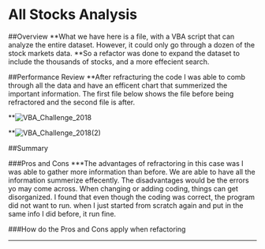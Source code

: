 # All Stocks Analysis

##Overview
**What we have here is a file, with a VBA script that can analyze the entire dataset. However, it could only go through a dozen of the stock markets data. 
**So a refactor was done to expand the dataset to include the thousands of stocks, and a more effecient search.

##Performance Review
**After refracturing the code I was able to comb through all the data and have an efficent chart that summerized the important information.
The first file below shows the file before being refractored and the second file is after.

**![VBA_Challenge_2018](https://user-images.githubusercontent.com/99384585/189028183-3f30c4ef-95f2-4f97-ba27-df1c15dbca2c.png)

**![VBA_Challenge_2018(2)](https://user-images.githubusercontent.com/99384585/189028021-b9911859-01e8-41ea-aee5-ef20272074a7.png)

##Summary

###Pros and Cons
***The advantages of refractoring in this case was I was able to gather more information than before. We are able to have all the information summerize effecently.
    The disadvantages would be the errors yo may come across. When changing or adding coding, things can get disorganized. I found that even though the coding was correct, 
    the program did not want to run. when I just started from scratch again and put in the same info I did before, it run fine.

###How do the Pros and Cons apply when refactoring
***
